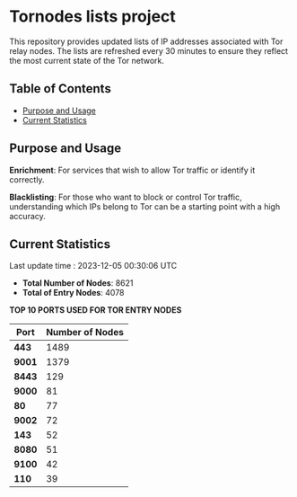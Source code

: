 # Tornodes lists project

This repository provides updated lists of IP addresses associated with Tor relay nodes. The lists are refreshed every 30 minutes to ensure they reflect the most current state of the Tor network.

## Table of Contents

- [Purpose and Usage](#purpose-and-usage)
- [Current Statistics](#current-statistics)


## Purpose and Usage

**Enrichment**: For services that wish to allow Tor traffic or identify it correctly.

**Blacklisting**: For those who want to block or control Tor traffic, understanding which IPs belong to Tor can be a starting point with a high accuracy.

## Current Statistics

Last update time : 2023-12-05 00:30:06 UTC

- **Total Number of Nodes**: 8621
- **Total of Entry Nodes**: 4078

**TOP 10 PORTS USED FOR TOR ENTRY NODES**

| **Port** | **Number of Nodes** |
|------|-----------------|
| **443**   | 1489  |
| **9001**   | 1379  |
| **8443**   | 129  |
| **9000**   | 81  |
| **80**   | 77  |
| **9002**   | 72  |
| **143**   | 52  |
| **8080**   | 51  |
| **9100**   | 42  |
| **110**   | 39  |

